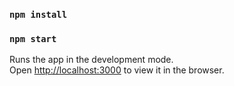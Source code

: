 ### `npm install`
### `npm start`

Runs the app in the development mode.\
Open [http://localhost:3000](http://localhost:3000) to view it in the browser.

